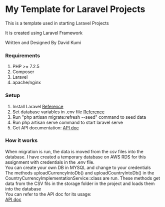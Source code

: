 <h1>My Template for Laravel Projects</h1>

<p>This is a template used in starting Laravel Projects </p>

<p>It is created using Laravel Framework</p>

<p>Written and Designed By David Kumi</p>


<h3>Requirements</h3>


<ol>
  <li>PHP >= 7.2.5 </li>
  <li>Composer</li>
  <li>Laravel </li>
  <li>apache/nginx </li>


</ol>

<h3>Setup</h3>

<ol>
  <li>Install Laravel <a href="https://laravel.com/docs/8.x/installation" >Reference</a> </li>
  <li>Set database variables in .env file <a href="https://lavalite.org/blog/connecting-your-laravel-project-to-mysql-database" >Reference</a></li>
  <li>Run  "php artisan migrate:refresh --seed" command to seed data </li>
  <li>Run php artisan serve command to start laravel serve </li>
 <li>Get API documentation: <a href="https://documenter.getpostman.com/view/18259928/UzBmMn12" >API doc</a> </li>

</ol>

<h3>How it works</h3>
When migration is run, the data is moved from the csv files into the
database. I have created a temporary database on AWS RDS for this
assignment with credentials in the .env file.<br>
You can create your own DB in MYSQL and change to your credentials
<br>
The methods uploadCurrencyIntoDb() and uploadCountryIntoDb() in the
CountryCurrencyImplementationService::class are run. These methods get data from the CSV fils in the storage folder in the project and loads them into the database
<br>
You can refer to the API doc for its usage:<br>
<a href="https://documenter.getpostman.com/view/18259928/UzBmMn12" >API doc</a>










